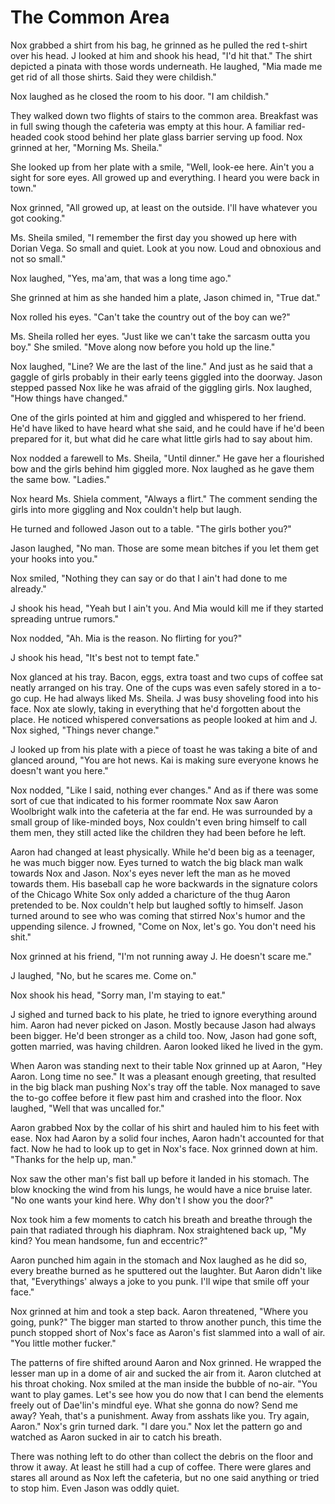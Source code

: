 # The Common Area

Nox grabbed a shirt from his bag, he grinned as he pulled the red t-shirt over his head.  J looked at him and shook his head, "I'd hit that."  The shirt depicted a pinata with those words underneath.  He laughed, "Mia made me get rid of all those shirts.  Said they were childish."

Nox laughed as he closed the room to his door.  "I am childish."

They walked down two flights of stairs to the common area.  Breakfast was in full swing though the cafeteria was empty at this hour.  A familiar red-headed cook stood behind her plate glass barrier serving up food.  Nox grinned at her, "Morning Ms. Sheila."

She looked up from her plate with a smile, "Well, look-ee here.  Ain't you a sight for sore eyes.  All growed up and everything.  I heard you were back in town."

Nox grinned, "All growed up, at least on the outside.  I'll have whatever you got cooking."

Ms. Sheila smiled, "I remember the first day you showed up here with Dorian Vega.  So small and quiet.  Look at you now.  Loud and obnoxious and not so small."

Nox laughed, "Yes, ma'am, that was a long time ago."

She grinned at him as she handed him a plate, 
Jason chimed in, "True dat."

Nox rolled his eyes.  "Can't take the country out of the boy can we?"

Ms. Sheila rolled her eyes.  "Just like we can't take the sarcasm outta you boy."  She smiled.  "Move along now before you hold up the line."

Nox laughed, "Line?  We are the last of the line."  And just as he said that a gaggle of girls probably in their early teens giggled into the doorway.  Jason stepped passed Nox like he was afraid of the giggling girls.  Nox laughed, "How things have changed."

One of the girls pointed at him and giggled and whispered to her friend.  He'd have liked to have heard what she said, and he could have if he'd been prepared for it, but what did he care what little girls had to say about him.

Nox nodded a farewell to Ms. Sheila, "Until dinner."  He gave her a flourished bow and the girls behind him giggled more.  Nox laughed as he gave them the same bow.  "Ladies."  

Nox heard Ms. Shiela comment, "Always a flirt."  The comment sending the girls into more giggling and Nox couldn't help but laugh.

He turned and followed Jason out to a table.  "The girls bother you?"

Jason laughed, "No man.  Those are some mean bitches if you let them get your hooks into you."

Nox smiled, "Nothing they can say or do that I ain't had done to me already."

J shook his head, "Yeah but I ain't you.  And Mia would kill me if they started spreading untrue rumors."

Nox nodded, "Ah.  Mia is the reason.  No flirting for you?"

J shook his head, "It's best not to tempt fate."

Nox glanced at his tray.  Bacon, eggs, extra toast and two cups of coffee sat neatly arranged on his tray.  One of the cups was even safely stored in a to-go cup.  He had always liked Ms. Sheila.  J was busy shoveling food into his face.  Nox ate slowly, taking in everything that he'd forgotten about the place.  He noticed whispered conversations as people looked at him and J.  Nox sighed, "Things never change."

J looked up from his plate with a piece of toast he was taking a bite of and glanced around, "You are hot news.  Kai is making sure everyone knows he doesn't want you here."

Nox nodded, "Like I said, nothing ever changes."  And as if there was some sort of cue that indicated to his former roommate Nox saw Aaron Woolbright walk into the cafeteria at the far end.  He was surrounded by a small group of like-minded boys, Nox couldn't even bring himself to call them men, they still acted like the children they had been before he left.  

Aaron had changed at least physically.  While he'd been big as a teenager, he was much bigger now.  Eyes turned to watch the big black man walk towards Nox and Jason.  Nox's eyes never left the man as he moved towards them.  His baseball cap he wore backwards in the signature colors of the Chicago White Sox only added a charicture of the thug Aaron pretended to be.  Nox couldn't help but laughed softly to himself.  Jason turned around to see who was coming that stirred Nox's humor and the uppending silence.  J frowned, "Come on Nox, let's go.  You don't need his shit."

Nox grinned at his friend, "I'm not running away J.  He doesn't scare me."

J laughed, "No, but he scares me.  Come on."

Nox shook his head, "Sorry man, I'm staying to eat."

J sighed and turned back to his plate, he tried to ignore everything around him.  Aaron had never picked on Jason.  Mostly because Jason had always been bigger.  He'd been stronger as a child too.  Now, Jason had gone soft, gotten married, was having children.  Aaron looked liked he lived in the gym.

When Aaron was standing next to their table Nox grinned up at Aaron, "Hey Aaron.  Long time no see."  It was a pleasant enough greeting, that resulted in the big black man pushing Nox's tray off the table.  Nox managed to save the to-go coffee before it flew past him and crashed into the floor.  Nox laughed, "Well that was uncalled for."

Aaron grabbed Nox by the collar of his shirt and hauled him to his feet with ease.  Nox had Aaron by a solid four inches, Aaron hadn't accounted for that fact.  Now he had to look up to get in Nox's face.  Nox grinned down at him.  "Thanks for the help up, man."

Nox saw the other man's fist ball up before it landed in his stomach.  The blow knocking the wind from his lungs, he would have a nice bruise later.  "No one wants your kind here.  Why don't I show you the door?"

Nox took him a few moments to catch his breath and breathe through the pain that radiated through his diaphram.  Nox straightened back up, "My kind?  You mean handsome, fun and eccentric?"

Aaron punched him again in the stomach and Nox laughed as he did so, every breathe burned as he sputtered out the laughter. But Aaron didn't like that, "Everythings' always a joke to you punk.  I'll wipe that smile off your face."  

Nox grinned at him and took a step back.  Aaron threatened, "Where you going, punk?"  The bigger man started to throw another punch, this time the punch stopped short of Nox's face as Aaron's fist slammed into a wall of air.  "You little mother fucker."

The patterns of fire shifted around Aaron and Nox grinned.  He wrapped the lesser man up in a dome of air and sucked the air from it.  Aaron clutched at his throat choking.  Nox smiled at the man inside the bubble of no-air.  "You want to play games.  Let's see how you do now that I can bend the elements freely out of Dae'lin's mindful eye.  What she gonna do now?  Send me away?  Yeah, that's a punishment.  Away from asshats like you.  Try again, Aaron."  Nox's grin turned dark. "I dare you."  Nox let the pattern go and watched as Aaron sucked in air to catch his breath.  

There was nothing left to do other than collect the debris on the floor and throw it away.  At least he still had a cup of coffee.  There were glares and stares all around as Nox left the cafeteria, but no one said anything or tried to stop him.  Even Jason was oddly quiet.


